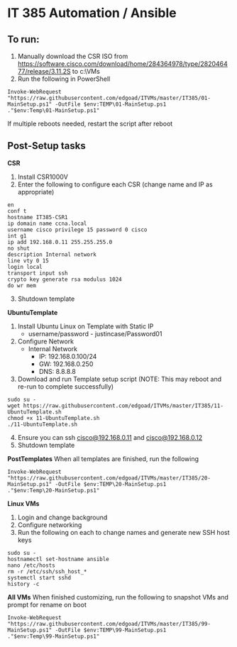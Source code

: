 # IT 385 Automation / Ansible

## To run:
1. Manually download the CSR ISO from https://software.cisco.com/download/home/284364978/type/282046477/release/3.11.2S to c:\VMs
2. Run the following in PowerShell
```
Invoke-WebRequest "https://raw.githubusercontent.com/edgoad/ITVMs/master/IT385/01-MainSetup.ps1" -OutFile $env:TEMP\01-MainSetup.ps1
."$env:Temp\01-MainSetup.ps1"
```

If multiple reboots needed, restart the script after reboot

## Post-Setup tasks
**CSR**
1. Install CSR1000V
2. Enter the following to configure each CSR (change name and IP as appropriate)
```
en
conf t
hostname IT385-CSR1
ip domain name ccna.local
username cisco privilege 15 password 0 cisco
int g1
ip add 192.168.0.11 255.255.255.0
no shut
description Internal network
line vty 0 15
login local
transport input ssh
crypto key generate rsa modulus 1024
do wr mem
```
3. Shutdown template

**UbuntuTemplate**
1. Install Ubuntu Linux on Template with Static IP
   - username/password - justincase/Password01
2. Configure Network
   - Internal Network
     - IP: 192.168.0.100/24
     - GW: 192.168.0.250
     - DNS: 8.8.8.8
3. Download and run Template setup script (NOTE: This may reboot and re-run to complete successfully)
```
sudo su -
wget https://raw.githubusercontent.com/edgoad/ITVMs/master/IT385/11-UbuntuTemplate.sh
chmod +x 11-UbuntuTemplate.sh
./11-UbuntuTemplate.sh
```
4. Ensure you can ssh cisco@192.168.0.11 and cisco@192.168.0.12
5. Shutdown template


**PostTemplates**
When all templates are finished, run the following
```
Invoke-WebRequest "https://raw.githubusercontent.com/edgoad/ITVMs/master/IT385/20-MainSetup.ps1" -OutFile $env:TEMP\20-MainSetup.ps1
."$env:Temp\20-MainSetup.ps1"
```

**Linux VMs**
1. Login and change background
2. Configure networking
3. Run the following on each to change names and generate new SSH host keys
```
sudo su -
hostnamectl set-hostname ansible
nano /etc/hosts
rm -r /etc/ssh/ssh_host_*
systemctl start sshd
history -c
```

**All VMs**
When finished customizing, run the following to snapshot VMs and prompt for rename on boot
```
Invoke-WebRequest "https://raw.githubusercontent.com/edgoad/ITVMs/master/IT385/99-MainSetup.ps1" -OutFile $env:TEMP\99-MainSetup.ps1
."$env:Temp\99-MainSetup.ps1"
```
